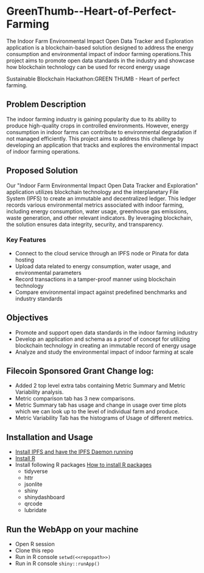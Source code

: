 # GreenThumb--Heart-of-Perfect-Farming
The Indoor Farm Environmental Impact Open Data Tracker and Exploration application is a blockchain-based solution designed to address the energy consumption and environmental impact of indoor farming operations.This project aims to promote open data standards in the industry and showcase how blockchain technology can be used for record energy usage

Sustainable Blockchain Hackathon:GREEN THUMB
						- Heart of perfect farming.

## Problem Description
The indoor farming industry is gaining popularity due to its ability to produce high-quality crops in controlled environments. However, energy consumption in indoor farms can contribute to environmental degradation if not managed efficiently. This project aims to address this challenge by developing an application that tracks and explores the environmental impact of indoor farming operations.

## Proposed Solution
Our "Indoor Farm Environmental Impact Open Data Tracker and Exploration" application utilizes blockchain technology and the interplanetary File System (IPFS) to create an immutable and decentralized ledger. This ledger records various environmental metrics associated with indoor farming, including energy consumption, water usage, greenhouse gas emissions, waste generation, and other relevant indicators. By leveraging blockchain, the solution ensures data integrity, security, and transparency.

### Key Features
- Connect to the cloud service through an IPFS node or Pinata for data hosting
- Upload data related to energy consumption, water usage, and environmental parameters
- Record transactions in a tamper-proof manner using blockchain technology
- Compare environmental impact against predefined benchmarks and industry standards

## Objectives
- Promote and support open data standards in the indoor farming industry
- Develop an application and schema as a proof of concept for utilizing blockchain technology in creating an immutable record of energy usage
- Analyze and study the environmental impact of indoor farming at scale

## Filecoin Sponsored Grant Change log:
- Added 2 top level extra tabs containing Metric Summary and Metric Variability analysis.
- Metric comparison tab has 3 new comparisons.
- Metric Summary tab has usage and change in usage over time plots which we can look up to the level of individual farm and produce.
- Metric Variability Tab has the histograms of Usage of different metrics.



## Installation and Usage
- [Install IPFS and have the IPFS Daemon running](https://docs.ipfs.io/install/)
- [Install R](https://cran.r-project.org)
- Install following R packages [How to install R packages](https://www.r-bloggers.com/2010/11/installing-r-packages/)
	- tidyverse
	- httr
	- jsonlite
	- shiny
	- shinydashboard
	- qrcode
	- lubridate

## Run the WebApp on your machine
- Open R session
- Clone this repo
- Run in R console `setwd(<<repopath>>)`
- Run in R console `shiny::runApp()`



